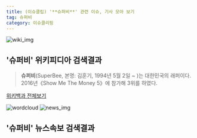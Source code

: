 ```yaml
---
title: (이슈클립) '**슈퍼비**' 관련 이슈, 기사 모아 보기
tag: 슈퍼비
category: 이슈클리핑
---
```

![wiki_img](https://user-images.githubusercontent.com/42597476/44503234-41136a80-a6d0-11e8-9071-6fc6418eafe4.png)
## **'**슈퍼비**'** 위키피디아 검색결과
>**슈퍼비**(SuperBee, 본명: 김훈기, 1994년 5월 2일 ~ )는 대한민국의 래퍼이다. 2016년《Show Me The Money 5》에 참가해 3위를 하였다.

<a href="https://ko.wikipedia.org/wiki/슈퍼비" target="_blank">위키백과 전체보기</a>

![wordcloud](https://s3.ap-northeast-2.amazonaws.com/lyrics101-wordcloud/2018-09-15-1536949586.png)
![news_img](https://user-images.githubusercontent.com/42597476/44507050-1206f400-a6e4-11e8-8d98-7ffbfebb353f.png)
## **'**슈퍼비**'** 뉴스속보 검색결과

